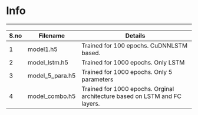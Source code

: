 # Info 
---
|S.no|Filename|Details|
|---|---------|-------|
|1|model1.h5|Trained for 100 epochs. CuDNNLSTM based.|
|2 |model_lstm.h5 | Trained for 1000 epochs. Only LSTM|
|3 | model_5_para.h5 | Trained for 1000 epochs. Only 5 parameters| 
|4| model_combo.h5 | Trained for 1000 epochs. Orginal architecture based on LSTM and FC layers. |



